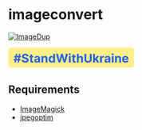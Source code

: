 # imageconvert

[![ImageDup](https://github.com/kmulvey/imageconvert/actions/workflows/release_build.yml/badge.svg)](https://github.com/kmulvey/imageconvert/actions/workflows/release_build.yml)

[![Stand With Ukraine](https://raw.githubusercontent.com/vshymanskyy/StandWithUkraine/main/badges/StandWithUkraine.svg)](https://vshymanskyy.github.io/StandWithUkraine)

## Requirements
- [ImageMagick](https://imagemagick.org/)
- [jpegoptim](https://github.com/tjko/jpegoptim)

